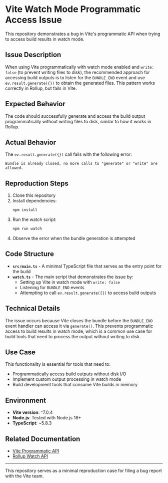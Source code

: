 # Vite Watch Mode Programmatic Access Issue

This repository demonstrates a bug in Vite's programmatic API when trying to access build results in watch mode.

## Issue Description

When using Vite programmatically with watch mode enabled and `write: false` (to prevent writing files to disk), the recommended approach for accessing build outputs is to listen for the `BUNDLE_END` event and use `ev.result.generate({})` to obtain the generated files. This pattern works correctly in Rollup, but fails in Vite.

## Expected Behavior

The code should successfully generate and access the build output programmatically without writing files to disk, similar to how it works in Rollup.

## Actual Behavior

The `ev.result.generate({})` call fails with the following error:

```
Bundle is already closed, no more calls to "generate" or "write" are allowed.
```

## Reproduction Steps

1. Clone this repository
2. Install dependencies:
   ```bash
   npm install
   ```
3. Run the watch script:
   ```bash
   npm run watch
   ```
4. Observe the error when the bundle generation is attempted

## Code Structure

- **`src/main.ts`** - A minimal TypeScript file that serves as the entry point for the build
- **`watch.ts`** - The main script that demonstrates the issue by:
  - Setting up Vite in watch mode with `write: false`
  - Listening for `BUNDLE_END` events
  - Attempting to call `ev.result.generate({})` to access build outputs

## Technical Details

The issue occurs because Vite closes the bundle before the `BUNDLE_END` event handler can access it via `generate()`. This prevents programmatic access to build results in watch mode, which is a common use case for build tools that need to process the output without writing to disk.

## Use Case

This functionality is essential for tools that need to:
- Programmatically access build outputs without disk I/O
- Implement custom output processing in watch mode
- Build development tools that consume Vite builds in memory

## Environment

- **Vite version**: ^7.0.4
- **Node.js**: Tested with Node.js 18+
- **TypeScript**: ~5.8.3

## Related Documentation

- [Vite Programmatic API](https://vitejs.dev/guide/api-javascript.html)
- [Rollup Watch API](https://rollupjs.org/javascript-api/#rollupwatch)

---

This repository serves as a minimal reproduction case for filing a bug report with the Vite team. 
